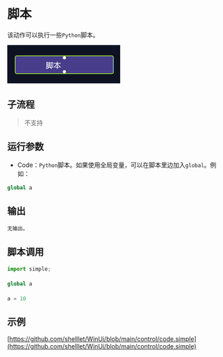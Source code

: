 # 脚本 
该动作可以执行一些`Python`脚本。

![action](./images/2022-12-03_125827.png ':size=90%')


## 子流程

> 不支持


## 运行参数


* Code：`Python`脚本。如果使用全局变量，可以在脚本里边加入`global`。例如：
```python
global a
```
  

## 输出

    无输出。


## 脚本调用

```python
import simple;

global a

a = 10

```

## 示例

[https://github.com/shelllet/WinUi/blob/main/control/code.simple](https://github.com/shelllet/WinUi/blob/main/control/code.simple)

